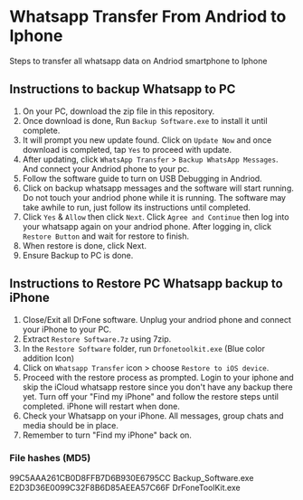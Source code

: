 # Whatsapp Transfer From Andriod to Iphone
Steps to transfer all whatsapp data on Andriod smartphone to Iphone

## Instructions to backup Whatsapp to PC
1. On your PC, download the zip file in this repository.
2. Once download is done, Run `Backup Software.exe` to install it until complete.
3. It will prompt you new update found. Click on `Update Now` and once download is completed, tap `Yes` to proceed with update.
4. After updating, click `WhatsApp Transfer` > `Backup WhatsApp Messages`. And connect your Andriod phone to your pc.
5. Follow the software guide to turn on USB Debugging in Andriod.
6. Click on backup whatsapp messages and the software will start running. Do not touch your andriod phone while it is running. The software may take awhile to run, just follow its instructions until completed.
7. Click `Yes` & `Allow` then click `Next`. Click `Agree and Continue` then log into your whatsapp again on your andriod phone. After logging in, click `Restore Button` and wait for restore to finish.
8. When restore is done, click Next.
9. Ensure Backup to PC is done.

## Instructions to Restore PC Whatsapp backup to iPhone
1. Close/Exit all DrFone software. Unplug your andriod phone and connect your iPhone to your PC.
2. Extract `Restore Software.7z` using 7zip.
3. In the `Restore Software` folder, run `Drfonetoolkit.exe` (Blue color addition Icon)
4. Click on `Whatsapp Transfer` icon > choose `Restore to iOS device`.
5. Proceed with the restore process as prompted. Login to your iphone and skip the iCloud whatsapp restore since you don't have any backup there yet. Turn off your "Find my iPhone" and follow the restore steps until completed. iPhone will restart when done.
6. Check your Whatsapp on your iPhone. All messages, group chats and media should be in place.
7. Remember to turn "Find my iPhone" back on.

### File hashes (MD5)
99C5AAA261CB0D8FFB7D6B930E6795CC    Backup_Software.exe
E2D3D36E0099C32F8B6D85AEEA57C66F    DrFoneToolKit.exe
